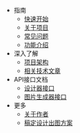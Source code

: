 * 指南
    * [快速开始](articles/1689319644311.md)
    * [关于项目](articles/1689319986889.md)
    * [常见问题](articles/1689323321667.md)
    * [功能介绍](articles/1690340329464.md)
* 深入了解
    * [项目架构](articles/1689321259854.md)
    * [相关技术文章](articles/1689321018561.md)
* API接口文档
    * [设计器接口](https://xp.palxp.cn/apidoc/index.html)
    * [图片生成器接口](https://xp.palxp.cn/apidoc/screenshot.html)
* 更多
    * [关于作者](https://m.palxp.cn/)
    * [稿定设计出图方案](articles/1689320598619.md)
